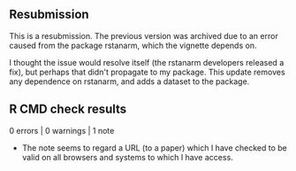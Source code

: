## Resubmission
This is a resubmission. The previous version was archived due to an error caused from the package rstanarm, which the vignette depends on. 

I thought the issue would resolve itself (the rstanarm developers released a fix), but perhaps that didn't propagate to my package. This update removes any dependence on rstanarm, and adds a dataset to the package.

## R CMD check results

0 errors | 0 warnings | 1 note

* The note seems to regard a URL (to a paper) which I have checked to be valid on all browsers and systems to which I have access. 
